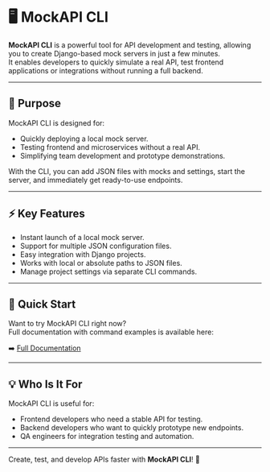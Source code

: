# 🖥️ MockAPI CLI

**MockAPI CLI** is a powerful tool for API development and testing, allowing you to create Django-based mock servers in just a few minutes.  
It enables developers to quickly simulate a real API, test frontend applications or integrations without running a full backend.  

---

## 🎯 Purpose

MockAPI CLI is designed for:

- Quickly deploying a local mock server.  
- Testing frontend and microservices without a real API.  
- Simplifying team development and prototype demonstrations.  

With the CLI, you can add JSON files with mocks and settings, start the server, and immediately get ready-to-use endpoints.  

---

## ⚡ Key Features

- Instant launch of a local mock server.  
- Support for multiple JSON configuration files.  
- Easy integration with Django projects.  
- Works with local or absolute paths to JSON files.  
- Manage project settings via separate CLI commands.  

---

## 🚀 Quick Start

Want to try MockAPI CLI right now?  
Full documentation with command examples is available here:  

➡️ [Full Documentation](docs/index.md)

---

## 💡 Who Is It For

MockAPI CLI is useful for:  
- Frontend developers who need a stable API for testing.  
- Backend developers who want to quickly prototype new endpoints.  
- QA engineers for integration testing and automation.  

---

Create, test, and develop APIs faster with **MockAPI CLI**! 🚀